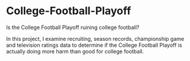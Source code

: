# College-Football-Playoff
Is the College Football Playoff ruining college football?

In this project, I examine recruiting, season records, championship game and television ratings data to determine if the College Football Playoff is actually doing more harm than good for college football.
